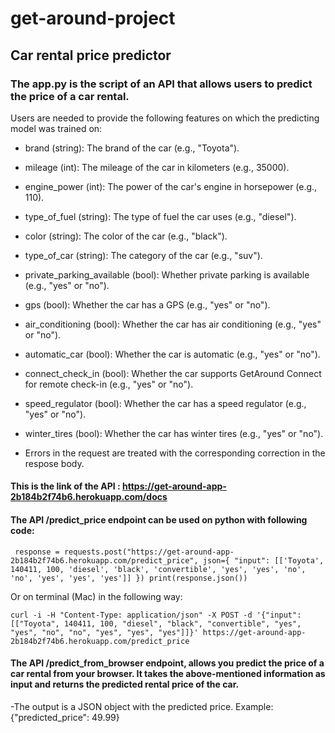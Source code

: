 # get-around-project


## Car rental price predictor

### The app.py is the script of an API that allows users to predict the price of a car rental.

Users are needed to provide the following features on which the predicting model was trained on:

* brand (string): The brand of the car (e.g., "Toyota").
* mileage (int): The mileage of the car in kilometers (e.g., 35000).
* engine_power (int): The power of the car's engine in horsepower (e.g., 110).
* type_of_fuel (string): The type of fuel the car uses (e.g., "diesel").
* color (string): The color of the car (e.g., "black").
* type_of_car (string): The category of the car (e.g., "suv").
* private_parking_available (bool): Whether private parking is available (e.g., "yes" or "no").
* gps (bool): Whether the car has a GPS (e.g., "yes" or "no").
* air_conditioning (bool): Whether the car has air conditioning (e.g., "yes" or "no").
* automatic_car (bool): Whether the car is automatic (e.g., "yes" or "no").
* connect_check_in (bool): Whether the car supports GetAround Connect for remote check-in (e.g., "yes" or "no").
* speed_regulator (bool): Whether the car has a speed regulator (e.g., "yes" or "no").
* winter_tires (bool): Whether the car has winter tires (e.g., "yes" or "no").

* Errors in the request are treated with the corresponding correction in the respose body.

#### This is the link of the API : https://get-around-app-2b184b2f74b6.herokuapp.com/docs

#### The API /predict_price endpoint can be used on python with following code: 

``
response = requests.post("https://get-around-app-2b184b2f74b6.herokuapp.com/predict_price", json={
    "input": [['Toyota', 140411, 100, 'diesel', 'black', 'convertible', 'yes', 'yes', 'no', 'no', 'yes', 'yes', 'yes']]
})
print(response.json())``

Or on terminal (Mac) in the following way:

``curl -i -H "Content-Type: application/json" -X POST -d '{"input": [["Toyota", 140411, 100, "diesel", "black", "convertible", "yes", "yes", "no", "no", "yes", "yes", "yes"]]}' https://get-around-app-2b184b2f74b6.herokuapp.com/predict_price``

#### The API /predict_from_browser endpoint, allows you predict the price of a car rental from your browser. It takes the above-mentioned information as input and returns the predicted rental price of the car.

  -The output is a JSON object with the predicted price.
      Example: {"predicted_price": 49.99}
